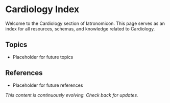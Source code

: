 # Cardiology Index

Welcome to the Cardiology section of Iatronomicon. This page serves as an index for all resources, schemas, and knowledge related to Cardiology.

## Topics
- Placeholder for future topics

## References
- Placeholder for future references

*This content is continuously evolving. Check back for updates.*
